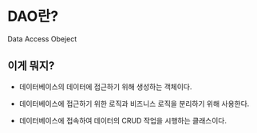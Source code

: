 # DAO란?

Data Access Obeject

## 이게 뭐지?

- 데이터베이스의 데이터에 접근하기 위해 생성하는 객체이다.

- 데이터베이스에 접근하기 위한 로직과 비즈니스 로직을 분리하기 위해 사용한다.

- 데이터베이스에 접속하여 데이터의 CRUD 작업을 시행하는 클래스이다.
